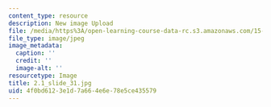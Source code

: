 ```yaml
---
content_type: resource
description: New image Upload
file: /media/https%3A/open-learning-course-data-rc.s3.amazonaws.com/15-s21-nuts-and-bolts-of-business-plans-january-iap-2014/4f0bd6123e1d7a664e6e78e5ce435579_2.1_slide_31.jpg
file_type: image/jpeg
image_metadata:
  caption: ''
  credit: ''
  image-alt: ''
resourcetype: Image
title: 2.1_slide_31.jpg
uid: 4f0bd612-3e1d-7a66-4e6e-78e5ce435579
---
```

